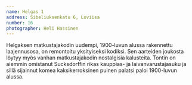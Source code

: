 ```yaml
---
name: Helgas 1
address: Sibeliuksenkatu 6, Loviisa
number: 16
photographer: Heli Hassinen
---
```

Helgaksen matkustajakodin uudempi, 1900-luvun alussa rakennettu laajennusosa, on remontoitu yksityiseksi kodiksi. Sen aarteiden joukosta löytyy myös vanhan matkustajakodin nostalgisia kalusteita. Tontin on aiemmin omistanut Sucksdorffin rikas kauppias- ja laivanvarustajasuku ja sillä sijainnut komea kaksikerroksinen puinen palatsi paloi 1900-luvun alussa.
